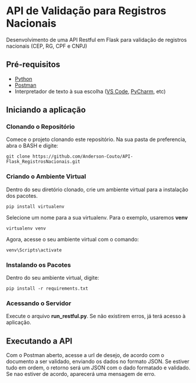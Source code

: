 # API de Validação para Registros Nacionais
Desenvolvimento de uma API Restful em Flask para validação de registros nacionais (CEP, RG, CPF e CNPJ)

## Pré-requisitos

- [Python](http://www.python.org/ "Python")
- [Postman](https://www.postman.com/ "Postman")
- Interpretador de texto à sua escolha ([VS Code](https://code.visualstudio.com/ "VS Code"), [PyCharm](https://www.jetbrains.com/pt-br/pycharm/ "PyCharm"), etc)

## Iniciando a aplicação

### Clonando o Repositório
Comece o projeto clonando este repositório. Na sua pasta de preferencia, abra o BASH e digite:

`git clone https://github.com/Anderson-Couto/API-Flask_RegistrosNacionais.git`

### Criando o Ambiente Virtual
Dentro do seu diretório clonado, crie um ambiente virtual para a instalação dos pacotes.

`pip install virtualenv`

Selecione um nome para a sua virtualenv. Para o exemplo, usaremos **venv**

`virtualenv venv`

Agora, acesse o seu ambiente virtual com o comando:

`venv\Scripts\activate`

### Instalando os Pacotes
Dentro do seu ambiente virtual, digite:

`pip install -r requirements.txt`

### Acessando o Servidor
Execute o arquivo **run_restful.py**. Se não existirem erros, já terá acesso à aplicação.

## Executando a API
Com o Postman aberto, acesse a url de desejo, de acordo com o documento a ser validado, enviando os dados no formato JSON. Se estiver tudo em ordem, o retorno será um JSON com o dado formatado e validado. Se nao estiver de acordo, aparecerá uma mensagem de erro.
